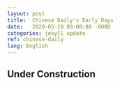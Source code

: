 ```yaml
---
layout: post
title:  Chinese Daily's Early Days
date:   2020-05-19 00:00:00 -0000
categories: jekyll update
ref: chinese-daily
lang: English
---
```


<h2>Under Construction</h2>
